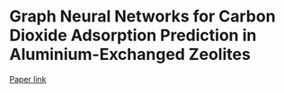 # Graph Neural Networks for Carbon Dioxide Adsorption Prediction in Aluminium-Exchanged Zeolites
[Paper link](https://arxiv.org/abs/2403.12659)
